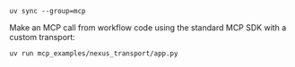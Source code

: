 ```
uv sync --group=mcp
```

Make an MCP call from workflow code using the standard MCP SDK with a custom transport:

```bash
uv run mcp_examples/nexus_transport/app.py
```
